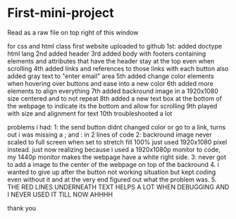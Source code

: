 # First-mini-project

Read as a raw file on top right of this window

for css and html class first website uploaded to github
1st: added doctype html lang
2nd added header
3rd added body with footers containing elements and attributes that have the header stay at the top even when scrolling
4th added links and references to those links with each button also added gray text to "enter email" area
5th added change color elements when hovering over buttons and ease into a new color
6th added more elements to align everything
7th added backround image in a 1920x1080 size centered and to not repeat 
8th added a new text box at the bottom of the webpage to indicate its the bottom and allow for scrolling
9th played with size and alignment for text
10th troubleshooted a lot


problems i had:
1: the send button didnt changed color or go to a link, turns out i was missing a ; and : in 2 lines of code
2: backround image never scaled to full screen when set to stretch fill 100% just used 1920x1080 pixel instead. just now realizing because i used a 1920x1080p monitor to code, my 1440p monitor makes the webpage have a white right side.
3: never got to add a image to the center of the webpage on top of the backround
4. i wanted to give up after the button not working situation but kept coding even without it and at the very end figured out what the problem was.
5. THE RED LINES UNDERNEATH TEXT HELPS A LOT WHEN DEBUGGING AND I NEVER USED IT TILL NOW AHHHH

thank you
